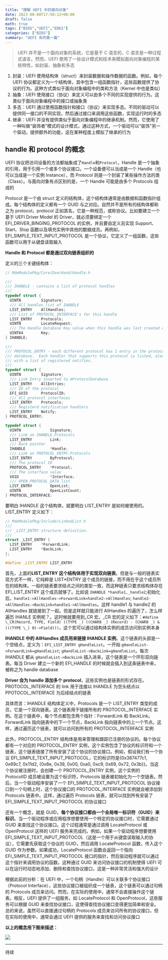 ```yaml
---
title: "理解 UEFI 中的面向对象"
date: 2023-08-08T17:50:12+08:00
draft: false
math: true
tags: ["BIOS","UEFI","EDK2"]
categories: ["BIOS"]
summary: "UEFI 系列第一篇"
---
```

> UEFI 并不是一个面向对象的系统，它是基于 C 语言的，C 语言是一种过程式语言。然而，UEFI 使用了一些设计模式和技术来模拟面向对象编程的某些特性，如封装、抽象和多态

1. 封装：UEFI 使用结构体（struct）来封装数据和操作数据的函数。例如，每个 UEFI 协议都定义为一个结构体，其中包含一组函数指针，这些函数提供了协议的行为。这种方式类似于面向对象编程中的类和方法（Kernel 中也是类似）
2. 抽象：UEFI 使用接口（协议）来定义可以由多个不同的实现提供的行为。这类似于面向对象编程中的接口或抽象类
3. 多态：UEFI 通过使用函数指针和接口（协议）来实现多态。不同的驱动可以提供同一接口的不同实现，然后通过接口来调用这些函数，实现运行时的多态
4. 继承：UEFI 并没有提供类似于面向对象编程中的继承机制。然而，它使用了一种叫做“装饰者”模式的设计模式，通过这种方式，一个驱动可以“装饰”另一个驱动，提供额外的功能，这在某种程度上模拟了继承的行为

## handle 和 protocol 的概念

UEFI 协议把访问设备的方法都抽象成了`Handle`和`Protocol`，Handle 是一个抽象的引用，用于引用一个或多个协议接口。一个设备便可以当成是一个 Handle（也可以当成是一个实例 Instance），而 Protocol 则是一个封装了某些操作方法的类（Class）。与面向对象有点区别的是，一个 Handle 可能是由多个 Protocols 组成的

Protocol 是一个由 struct 定义的结构体，这个结构体通常是由数据和函数指针组成。每个结构体的定义都有一个 GUID 与之对应。自然并不是所有的结构体都称之为 protocol，protocol 正如其名，它是一种规范，或称协议。比如要建立一个基于 UEFI Driver Model 的 Driver，就必须要绑定一个 EFI_DRIVER_BINGING_PROTOCOL 的实例，并且要自定义且实现 Support、Start、Stop 函数以及填充实例中其他的数据成员。再例如，EFI_SIMPLE_TEXT_INPUT_PROTOCOL 是一个协议，它定义了一组函数，这些函数可以用于从键盘读取输入

**Handle 和 Protocol 都是通过双向链表组织的**

定义的三个关键结构体：

```c
// MdeModulePkg/Core/Dxe/Hand/Handle.h

///
/// IHANDLE - contains a list of protocol handles
///
typedef struct {
  UINTN         Signature;
  /// All handles list of IHANDLE
  LIST_ENTRY    AllHandles;
  /// List of PROTOCOL_INTERFACE's for this handle
  LIST_ENTRY    Protocols;
  UINTN         LocateRequest;
  /// The Handle Database Key value when this handle was last created or modified
  UINT64        Key;
} IHANDLE;

///
/// PROTOCOL_ENTRY - each different protocol has 1 entry in the protocol
/// database.  Each handler that supports this protocol is listed, along
/// with a list of registered notifies.
///
typedef struct {
  UINTN         Signature;
  /// Link Entry inserted to mProtocolDatabase
  LIST_ENTRY    AllEntries;
  /// ID of the protocol
  EFI_GUID      ProtocolID;
  /// All protocol interfaces
  LIST_ENTRY    Protocols;
  /// Registerd notification handlers
  LIST_ENTRY    Notify;
} PROTOCOL_ENTRY;

typedef struct {
  UINTN             Signature;
  /// Link on IHANDLE.Protocols
  LIST_ENTRY        Link;
  /// Back pointer
  IHANDLE           *Handle;
  /// Link on PROTOCOL_ENTRY.Protocols
  LIST_ENTRY        ByProtocol;
  /// The protocol ID
  PROTOCOL_ENTRY    *Protocol;
  /// The interface value
  VOID              *Interface;
  /// OPEN_PROTOCOL_DATA list
  LIST_ENTRY        OpenList;
  UINTN             OpenListCount;
} PROTOCOL_INTERFACE;
```

要明白 IHANDLE 这个结构体，就要明白 LIST_ENTRY 是如何被使用的。LIST_ENTRY 定义如下：

```c
// MdeModulePkg/Include/LinkedList.h
///
/// _LIST_ENTRY structure definition.
///
struct _LIST_ENTRY {
  LIST_ENTRY    *ForwardLink;
  LIST_ENTRY    *BackLink;
};

#define _LIST_ENTRY LIST_ENTRY
```

首先，上面的**LIST_ENTRY 这个结构体用于实现双向链表**。但是与一般的链表实现方式不一样，它纯粹是 LIST*ENTRY 这个成员的链接，而不用在乎这个成员所在的结构体。一般的链表要求结点之间的类型一致，而这种链表只要求结构体存在 EFI_LIST_ENTRY 这个成员就够了。比如说 `IHANDLE *handle1,_handle2`;初始化后，`handle1->AllHandles->ForwardLink=handle2->AllHandles`; `handle2->AllHandles->BackLink=handle1->AllHandles`。这样 handle1 与 handle2 的 AllHandles 就链接到了一起。但是这样就只能进行 AllHandles 的遍历了，怎么样遍历 IHANLE 实例呢？。这时候就要用到\_CR 宏，\_CR 宏的定义如下：`#define \_CR(Record, TYPE, Field) ((TYPE _) ((CHAR8 _) (Record) - (CHAR8 _) &(((TYPE \_) 0)->Field)))`，这个宏可以通过结构体实例的成员访问到实例本身

**IHANDLE 中的 AllHandles 成员用来链接 IHANDLE 实例**。这个链表的头部是一个空结点，定义为：`EFI_LIST_ENTRY gHandleList`。一开始 `gHandleList->ForwardLink=gHandleList`; `gHandleList->BackLink=gHandleList`。每次 IHANDLE 都从 `gHandleList->BackLink` 插入进来，这个链表是一个环形双向链表。每当 Driver 建立一个新的 EFI_HANDLE 的时候就会插入到这条链表中来，被称之为 handle database

**Driver 会为 handle 添加多个 protocol**，这些实例也是链表的形式存在。PROTOCOL_INTERFACE 的 link 用于连接以 IHANDLE 为空头结点以 PPOTOCOL_INTERFACE 为后续结点的链表

具体而言：IHANDLE 结构体定义中，Protocols 是一个 LIST_ENTRY 类型的成员，它是一个双向链表。这个链表用于链接所有的 PROTOCOL_INTERFACE 实例。在这个链表中，每个节点都包含两个指针：ForwardLink 和 BackLink。ForwardLink 指向链表中的下一个节点，BackLink 指向链表中的上一个节点。这样，通过遍历这个链表，就可以访问到所有的 PROTOCOL_INTERFACE 实例

此外，PROTOCOL_ENTRY 结构体是用来管理和跟踪已注册的协议的。每个协议都有一个对应的 PROTOCOL_ENTRY 实例，这个实例包含了协议的标识符和一个链表，这个链表链接了所有安装了这个协议的协议接口。例如，假设我们有一个协议 EFI_SIMPLE_TEXT_INPUT_PROTOCOL，它的标识符是{0x387477c1, 0x69c7, 0x11d2, {0x8e, 0x39, 0x00, 0xa0, 0xc9, 0x69, 0x72, 0x3b}}。当这个协议被注册时，会创建一个 PROTOCOL_ENTRY 实例，这个实例的 ProtocolID 成员被设置为这个标识符，Protocols 链表被初始化为一个空链表。然后，当一个驱动程序安装了一个 EFI_SIMPLE_TEXT_INPUT_PROTOCOL 协议接口到一个句柄上时，这个协议接口的 PROTOCOL_INTERFACE 实例就会被添加到 Protocols 链表中。这样，通过遍历 Protocols 链表，就可以找到所有安装了 EFI_SIMPLE_TEXT_INPUT_PROTOCOL 的协议接口

还有一个概念，就是 GUID，**每个协议接口都由一个全局唯一标识符（GUID）来标识**。当一个驱动程序或应用程序想要使用一个特定的协议接口时，它需要通过 GUID 来查找这个协议接口。这个过程通常是通过调用 LocateProtocol 或 OpenProtocol 这样的 UEFI 服务来完成的。例如，如果一个驱动程序想要使用 EFI_SIMPLE_TEXT_INPUT_PROTOCOL（这是一个用于从键盘读取输入的协议），它需要先获取这个协议的 GUID，然后调用 LocateProtocol 函数，传入这个 GUID 作为参数。如果成功，LocateProtocol 函数会返回一个指向 EFI_SIMPLE_TEXT_INPUT_PROTOCOL 接口的指针，然后驱动程序就可以通过这个指针来调用协议的函数。这种通过 GUID 来访问协议接口的机制使得 UEFI 可以在运行时动态地添加、删除和查找协议接口，这是一种非常灵活和强大的设计

根据此前的分析：在 UEFI 中，一个句柄（Handle）可以关联多个协议接口（Protocol Interface），这些协议接口被组织成一个链表，这个链表可以通过句柄的 Protocols 成员来访问。然而，在实际的使用中，通常不会直接操作这个链表。相反，UEFI 提供了一组服务，如 LocateProtocol 和 OpenProtocol，这些服务可以根据 GUID 来查找协议接口，这使得查找协议接口变得更加简单和安全。总的来说，虽然可以直接通过句柄的 Protocols 成员来访问所有的协议接口，但在实际的使用中，通常会通过 UEFI 提供的服务来查找和访问协议接口

**以上的概念用下图来描述：**

![][1]

---

待续

[1]: https://pic.imgdb.cn/item/64d206df1ddac507ccefe33b.jpg
